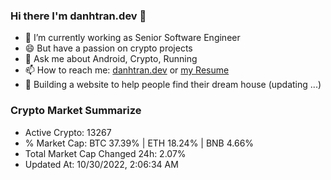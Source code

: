 ### Hi there I'm danhtran.dev 👋

- 🔭 I’m currently working as Senior Software Engineer
- 😄 But have a passion on crypto projects
- 💬 Ask me about Android, Crypto, Running 
- 📫 How to reach me: <a href="https://danhtran.dev" target="_blank">danhtran.dev</a> or <a href="Developer-Resume.pdf" target="_blank">my Resume</a>
- 🌱 Building a website to help people find their dream house (updating ...)

### Crypto Market Summarize
- Active Crypto: 13267
- % Market Cap: BTC 37.39% | ETH 18.24% | BNB 4.66%
- Total Market Cap Changed 24h: 2.07%
- Updated At: 10/30/2022, 2:06:34 AM
